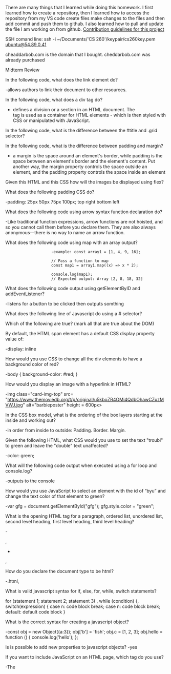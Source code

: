There are many things that I learned while doing this homework. I first learned how to create a repository, then I learned how to access the repository from my VS code create files make changes to the files and then add commit and push them to github.
I also learned how to pull and update the file I am working on from github. 
[Contribution guidelines for this project](/README.md)


SSH comand line:    ssh -i ~/Documents/'CS 260'/keypair/cs260key.pem ubuntu@54.89.0.41


cheaddarbob.com is the domain that I bought. cheddarbob.com was already purchased


Midterm Review

In the following code, what does the link element do?

-allows authors to link their document to other resources.

In the following code,  what does a div tag do?

- defines a division or a section in an HTML document. The <div> tag is used as a container for HTML elements - which is then styled with CSS or manipulated with JavaScript.

In the following code, what is the difference between the #title and .grid selector?

In the following code, what is the difference between padding and margin?

- a margin is the space around an element's border, while padding is the space between an element's border and the element's content. Put another way, the margin property controls the space outside an element, and the padding property controls the space inside an element

Given this HTML and this CSS how will the images be displayed using flex?

What does the following padding CSS do?

-padding: 25px 50px 75px 100px; top right bottom left

What does the following code using arrow syntax function declaration do?

-Like traditional function expressions, arrow functions are not hoisted, and so you cannot call them before you declare them. They are also always anonymous—there is no way to name an arrow function.

What does the following code using map with an array output?

                        -example: const array1 = [1, 4, 9, 16];
                        
                        // Pass a function to map
                        const map1 = array1.map((x) => x * 2);
                        
                        console.log(map1);
                        // Expected output: Array [2, 8, 18, 32]

What does the following code output using getElementByID and addEventListener?

-listens for a button to be clicked then outputs somthing

What does the following line of Javascript do using a # selector?

Which of the following are true? (mark all that are true about the DOM)

By default, the HTML span element has a default CSS display property value of: 

-display: inline

How would you use CSS to change all the div elements to have a background color of red?

-body {
background-color: #red;
}

How would you display an image with a hyperlink in HTML?

-img class="card-img-top" src= "https://www.themoviedb.org/t/p/original/u5kboZR4OMi4QdbOhawCZuzMVWJ.jpg" alt="barbieposter" height = 600px>

In the CSS box model, what is the ordering of the box layers starting at the inside and working out?

-in order from inside to outside: Padding. Border. Margin.

Given the following HTML, what CSS would you use to set the text "troubl" to green and leave the "double" text unaffected?

-color: green;

What will the following code output when executed using a for loop and console.log?

-outputs to the console

How would you use JavaScript to select an element with the id of “byu” and change the text color of that element to green?

-var gfg = document.getElementById("gfg"); 
            gfg.style.color = "green"; 

What is the opening HTML tag for a paragraph, ordered list, unordered list, second level heading, first level heading, third level heading?

-<p> </p>, <ul><li></ul>, <ol></ol>

How do you declare the document type to be html?

-.html, <!DOCTYPE html>

What is valid javascript syntax for if, else, for, while, switch statements?

for (statement 1; statement 2; statement 3) , while (condition) {, switch(expression) {
  case n:
    code block
    break;
  case n:
    code block
    break;
  default:
    default code block
}

What is the correct syntax for creating a javascript object?

-const obj = new Object({a:3});
obj['b'] = 'fish';
obj.c = [1, 2, 3];
obj.hello = function () {
  console.log('hello');
};


Is is possible to add new properties to javascript objects?
-yes

If you want to include JavaScript on an HTML page, which tag do you use?

-The <script> Tag

Given the following HTML, what JavaScript could you use to set the text "animal" to "crow" and leave the "fish" text unaffected?

Which of the following correctly describes JSON?

What does the console command chmod, pwd, cd, ls, vim, nano, mkdir, mv, rm, man, ssh, ps, wget, sudo  do?

-chmod, This command changes the permission information associated with a file. Every file (including directories, which Unix treats as files) on a Unix system is stored with records indicating who has permission to read, write, or execute the file, abbreviated as r, w, and x. These permissions are broken down for three categories of user: first, the owner of the file; second, a group with which both the user and the file may be associated; and third, all other users. These categories are abbreviated as u for owner (or user), g for group, and o for other.

-pwd,  current directory path.

-vim, file editor

-nano, text editor

-mkdir, make directory

-mv, move directory, mv -i oldname newname

-rm, remove

-man, This command displays the manual page for a particular command.

-ssh, 

-ps, The ps command displays information about programs (that is, processes) that are currently running.

- wget,  Wget is a command-line tool that makes it possible to download files and interact with REST APIs. It supports various internet protocols

- sudo, allows you to run programs with the security privileges of another user (by default, as the superuser). It prompts you for your personal password and confirms your request to execute a command by checking a file, called sudoers , which the system administrator configures.

Which of the following console command creates a remote shell session?

Which of the following is true when the -la parameter is specified for the ls console command?

-To see the file permissions, owners, and sizes of all files, enter: ls -la

Which of the following is true for the domain name banana.fruit.bozo.click, which is the top level domain, which is a subdomain, which is a root domain?

-top level is .com, subdomain is www. root domain is .example.com

Is a web certificate is necessary to use HTTPS.

-yes

Can a DNS A record can point to an IP address or another A record.

-just to an IP adress

Port 443, 80, 22 is reserved for which protocol?

- port 80 is used for HTTP traffic, port 443 is used for HTTPS (HyperText Transfer Protocol Secure) traffic, SSH port 22

What will the following code using Promises output when executed?

-pending - Currently running asynchronously
-fulfilled - Completed successfully
-rejected - Failed to complete
